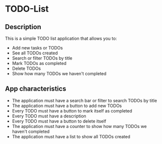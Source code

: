 # TODO-List

## Description

This is a simple TODO list application that allows you to:

- Add new tasks or TODOs
- See all TODOs created
- Search or filter TODOs by title
- Mark TODOs as completed
- Delete TODOs
- Show how many TODOs we haven't completed

## App characteristics

- The application must have a search bar or filter to search TODOs by title
- The application must have a button to add new TODOs
- Every TODO must have a button to mark itself as completed
- Every TODO must have a description
- Every TODO must have a button to delete itself
- The application must have a counter to show how many TODOs we haven't completed
- The application must have a list to show all TODOs created

